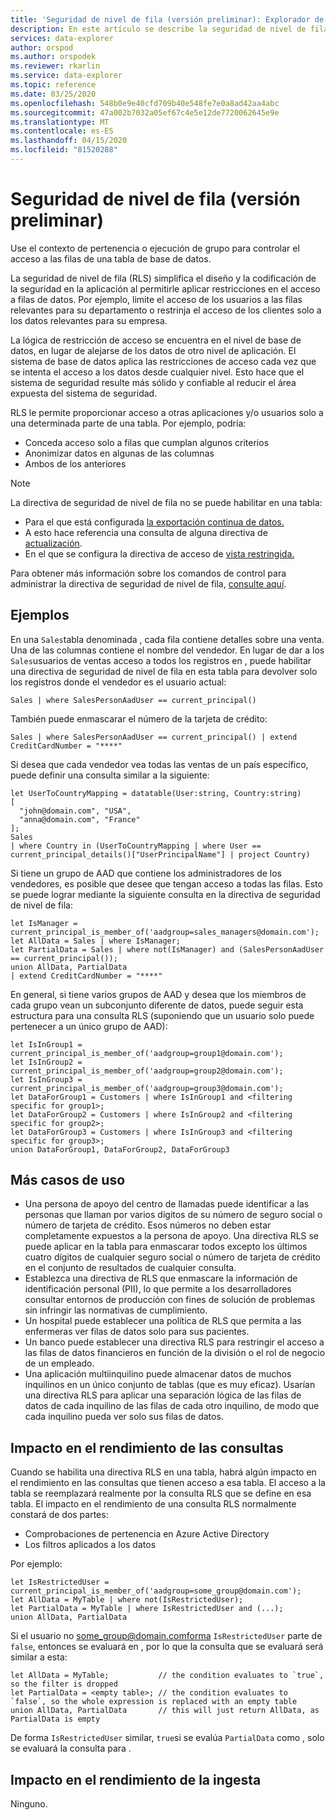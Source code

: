 ```yaml
---
title: 'Seguridad de nivel de fila (versión preliminar): Explorador de azure data Explorer ( Row Level Security) - Explorador de datos de Azure Microsoft Docs'
description: En este artículo se describe la seguridad de nivel de fila (versión preliminar) en el Explorador de datos de Azure.
services: data-explorer
author: orspod
ms.author: orspodek
ms.reviewer: rkarlin
ms.service: data-explorer
ms.topic: reference
ms.date: 03/25/2020
ms.openlocfilehash: 548b0e9e40cfd709b40e548fe7e0a8ad42aa4abc
ms.sourcegitcommit: 47a002b7032a05ef67c4e5e12de7720062645e9e
ms.translationtype: MT
ms.contentlocale: es-ES
ms.lasthandoff: 04/15/2020
ms.locfileid: "81520288"
---
```

# <a name="row-level-security-preview"></a>Seguridad de nivel de fila (versión preliminar)

Use el contexto de pertenencia o ejecución de grupo para controlar el acceso a las filas de una tabla de base de datos.

La seguridad de nivel de fila (RLS) simplifica el diseño y la codificación de la seguridad en la aplicación al permitirle aplicar restricciones en el acceso a filas de datos. Por ejemplo, limite el acceso de los usuarios a las filas relevantes para su departamento o restrinja el acceso de los clientes solo a los datos relevantes para su empresa.

La lógica de restricción de acceso se encuentra en el nivel de base de datos, en lugar de alejarse de los datos de otro nivel de aplicación. El sistema de base de datos aplica las restricciones de acceso cada vez que se intenta el acceso a los datos desde cualquier nivel. Esto hace que el sistema de seguridad resulte más sólido y confiable al reducir el área expuesta del sistema de seguridad.

RLS le permite proporcionar acceso a otras aplicaciones y/o usuarios solo a una determinada parte de una tabla. Por ejemplo, podría:

* Conceda acceso solo a filas que cumplan algunos criterios
* Anonimizar datos en algunas de las columnas
* Ambos de los anteriores

> [!NOTE]
> La directiva de seguridad de nivel de fila no se puede habilitar en una tabla:
> * Para el que está configurada [la exportación continua de datos.](../management/data-export/continuous-data-export.md)
> * A esto hace referencia una consulta de alguna directiva de [actualización](./updatepolicy.md).
> * En el que se configura la directiva de acceso de [vista restringida.](./restrictedviewaccesspolicy.md)

Para obtener más información sobre los comandos de control para administrar la directiva de seguridad de nivel de fila, [consulte aquí](../management/row-level-security-policy.md).

## <a name="examples"></a>Ejemplos

En una `Sales`tabla denominada , cada fila contiene detalles sobre una venta. Una de las columnas contiene el nombre del vendedor.
En lugar de dar a los `Sales`usuarios de ventas acceso a todos los registros en , puede habilitar una directiva de seguridad de nivel de fila en esta tabla para devolver solo los registros donde el vendedor es el usuario actual:

```kusto
Sales | where SalesPersonAadUser == current_principal()
```

También puede enmascarar el número de la tarjeta de crédito:

```kusto
Sales | where SalesPersonAadUser == current_principal() | extend CreditCardNumber = "****"
```

Si desea que cada vendedor vea todas las ventas de un país específico, puede definir una consulta similar a la siguiente:

```kusto
let UserToCountryMapping = datatable(User:string, Country:string)
[
  "john@domain.com", "USA",
  "anna@domain.com", "France"
];
Sales
| where Country in (UserToCountryMapping | where User == current_principal_details()["UserPrincipalName"] | project Country)
```

Si tiene un grupo de AAD que contiene los administradores de los vendedores, es posible que desee que tengan acceso a todas las filas. Esto se puede lograr mediante la siguiente consulta en la directiva de seguridad de nivel de fila:

```kusto
let IsManager = current_principal_is_member_of('aadgroup=sales_managers@domain.com');
let AllData = Sales | where IsManager;
let PartialData = Sales | where not(IsManager) and (SalesPersonAadUser == current_principal());
union AllData, PartialData
| extend CreditCardNumber = "****"
```

En general, si tiene varios grupos de AAD y desea que los miembros de cada grupo vean un subconjunto diferente de datos, puede seguir esta estructura para una consulta RLS (suponiendo que un usuario solo puede pertenecer a un único grupo de AAD):

```kusto
let IsInGroup1 = current_principal_is_member_of('aadgroup=group1@domain.com');
let IsInGroup2 = current_principal_is_member_of('aadgroup=group2@domain.com');
let IsInGroup3 = current_principal_is_member_of('aadgroup=group3@domain.com');
let DataForGroup1 = Customers | where IsInGroup1 and <filtering specific for group1>;
let DataForGroup2 = Customers | where IsInGroup2 and <filtering specific for group2>;
let DataForGroup3 = Customers | where IsInGroup3 and <filtering specific for group3>;
union DataForGroup1, DataForGroup2, DataForGroup3
```

## <a name="more-use-cases"></a>Más casos de uso

* Una persona de apoyo del centro de llamadas puede identificar a las personas que llaman por varios dígitos de su número de seguro social o número de tarjeta de crédito. Esos números no deben estar completamente expuestos a la persona de apoyo. Una directiva RLS se puede aplicar en la tabla para enmascarar todos excepto los últimos cuatro dígitos de cualquier seguro social o número de tarjeta de crédito en el conjunto de resultados de cualquier consulta.
* Establezca una directiva de RLS que enmascare la información de identificación personal (PII), lo que permite a los desarrolladores consultar entornos de producción con fines de solución de problemas sin infringir las normativas de cumplimiento.
* Un hospital puede establecer una política de RLS que permita a las enfermeras ver filas de datos solo para sus pacientes.
* Un banco puede establecer una directiva RLS para restringir el acceso a las filas de datos financieros en función de la división o el rol de negocio de un empleado.
* Una aplicación multiinquilino puede almacenar datos de muchos inquilinos en un único conjunto de tablas (que es muy eficaz). Usarían una directiva RLS para aplicar una separación lógica de las filas de datos de cada inquilino de las filas de cada otro inquilino, de modo que cada inquilino pueda ver solo sus filas de datos.

## <a name="performance-impact-on-queries"></a>Impacto en el rendimiento de las consultas

Cuando se habilita una directiva RLS en una tabla, habrá algún impacto en el rendimiento en las consultas que tienen acceso a esa tabla. El acceso a la tabla se reemplazará realmente por la consulta RLS que se define en esa tabla. El impacto en el rendimiento de una consulta RLS normalmente constará de dos partes:

* Comprobaciones de pertenencia en Azure Active Directory
* Los filtros aplicados a los datos

Por ejemplo:

```kusto
let IsRestrictedUser = current_principal_is_member_of('aadgroup=some_group@domain.com');
let AllData = MyTable | where not(IsRestrictedUser);
let PartialData = MyTable | where IsRestrictedUser and (...);
union AllData, PartialData
```

Si el usuario no some_group@domain.comforma `IsRestrictedUser` parte de `false`, entonces se evaluará en , por lo que la consulta que se evaluará será similar a esta:

```kusto
let AllData = MyTable;           // the condition evaluates to `true`, so the filter is dropped
let PartialData = <empty table>; // the condition evaluates to `false`, so the whole expression is replaced with an empty table
union AllData, PartialData       // this will just return AllData, as PartialData is empty
```

De forma `IsRestrictedUser` similar, `true`si se evalúa `PartialData` como , solo se evaluará la consulta para .

## <a name="performance-impact-on-ingestion"></a>Impacto en el rendimiento de la ingesta

Ninguno.